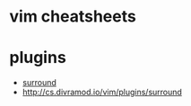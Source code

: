 # vim cheatsheets

# plugins
- [surround](http://cs.divramod.io/vim/plugins/surround)
- http://cs.divramod.io/vim/plugins/surround
